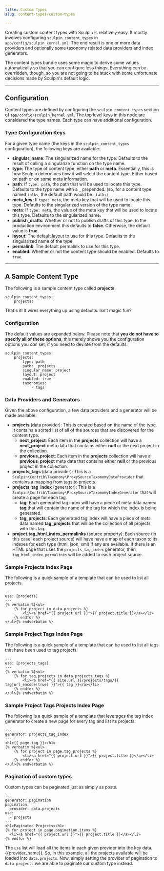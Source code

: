 ```yaml
---
title: Custom Types
slug: content-types/custom-types

---
```


Creating custom content types with Sculpin is relatively easy. It mostly
involves configuring `sculpin_content_types` in `app/config/sculpin_kernel.yml`.
The end result is one or more data providers and optionally some taxonomy
related data providers and index generators.

The content types bundle uses some magic to derive some values automatically so
that you can configure less things. Everything can be overridden, though, so you
are not going to be stuck with some unfortunate decisions made by Sculpin's
default logic.


---

## Configuration

Content types are defined by configuring the `sculpin_content_types` section of
`app/config/sculpin_kernel.yml`. The top level keys in this node are considered
the type names. Each type can have additional configuration.

### Type Configuration Keys

For a given type name (the keys in the `sculpin_content_types` configuration),
the following keys are available:

 * **singular_name**:
   The singularized name for the type. Defaults to the result of calling a
   singularize function on the type name.
 * **type**:
   The type of content type, either **path** or **meta**. Essentially, this is
   how Sculpin determines *how* it will select the content type. Either based on
   path or on some meta information.
 * **path**:
   If `type: path`, the path that will be used to locate this type. Defaults to
   the type name with a `_` prepended. (so, for a content type named `talks`, 
   the default path would be `_talks`)
 * **meta_key**:
   If `type: meta`, the meta key that will be used to locate this type. Defaults
   to the singularized version of the type name.
 * **meta**:
   If `type: meta`, the value of the meta key that will be used to locate this
   type. Defaults to the singularized name.
 * **publish_drafts**:
   Whether or not to publish drafts of this type. In the production environment
   this defaults to **false**. Otherwise, the default value is **true**.
 * **layout**:
   The default layout to use for this type. Defaults to the singularized name
   of the type.
 * **permalink**:
   The default permalink to use for this type.
 * **enabled**:
   Whether or not the content type should be enabled. Defaults to `true`.

---

## A Sample Content Type

The following is a sample content type called **projects**.

    sculpin_content_types:
        projects:

That's it! It wires everything up using defaults. Isn't magic fun?

### Configuration

The default values are expanded below. Please note that **you do not have to
specify all of these options**, this merely shows you the configuration options
you *can* set, if you need to deviate from the defaults.

    sculpin_content_types:
        projects:
            type: path
            path: _projects
            singular_name: project
            layout: project
            enabled: true
            taxonomies:
                - tags


### Data Providers and Generators

Given the above configuration, a few data providers and a generator will be made
available:

 * **projects** (data provider):
   This is created based on the name of the type. It contains a sorted list of
   all of the sources that are discovered for the content type.
    * **next_project**:
      Each item in the **projects** collection will have a **next_project**
      meta data that contains either **null** or the next project in the
      collection.
    * **previous_project**:
      Each item in the **projects** collection will have a **previous_project**
      meta data that contains either **null** or the previous project in the
      collection.
 * **projects_tags** (data provider):
   This is a `Sculpin\Contrib\Taxonomy\ProxySourceTaxonomyDataProvider` that
   contains a mapping from tags to projects.
 * **projects_tag_index** (generator):
   This is a `Sculpin\Contrib\Taxonomy\ProxySourceTaxonomyIndexGenerator` that
   will create a page for each tag.
    * **tag**:
      Each generated tag index will have a piece of meta data named **tag** that
      will contain the name of the tag for which the index is being generated.
    * **tag_projects**:
      Each generated tag index will have a piece of meta data named
      **tag_projects** that will be the collection of all projects with this
      tag.
 * **project.tag_html_index_permalinks** (source property):
   Each source (in this case, each project source) will have have a map of each
   taxon to its indexes for each type (html, json, xml) if any are available.
   If there is an HTML page that uses the `projects_tag_index` generator, then
   `tag_html_index_permalinks` will be added to each project source.

### Sample Projects Index Page

The following is a quick sample of a template that can be used to list all
projects.

    ---
    use: [projects]
    ---
    {% verbatim %}<ul>
        {% for project in data.projects %}
            <li><a href="{{ project.url }}">{{ project.title }}</a></li>
        {% endfor %}
    </ul>{% endverbatim %}

### Sample Project Tags Index Page

The following is a quick sample of a template that can be used to list all
tags that have been used to tag projects.

    ---
    use: [projects_tags]
    ---
    {% verbatim %}<ul>
        {% for tag,projects in data.projects_tags %}
            <li><a href="{{ site.url }}/projects/tags/{{ tag|url_encode(true) }}">{{ tag }}</a></li>
        {% endfor %}
    </ul>{% endverbatim %}

### Sample Project Tags Projects Index Page

The following is a quick sample of a template that leverages the tag index
generator to create a new page for every tag and list its projects.

    ---
    generator: projects_tag_index
    ---
    <h1>{{ page.tag }}</h1>
    {% verbatim %}<ul>
        {% for project in page.tag_projects %}
            <li><a href="{{ project.url }}">{{ project.title }}</a></li>
        {% endfor %}
    </ul>{% endverbatim %}

### Pagination of custom types

Custom types can be paginated just as simply as posts.

    ---
    generator: pagination
    pagination:
      provider: data.projects
    use:
      - projects
    ---
    <h1>Paginated Projects</h1>
    {% for project in page.pagination.items %}
      <li><a href="{{ project.url }}">{{ project.title }}</a></li>
    {% endfor %}

The `use` list will load all the items in each given provider into the key data.{{provider_name}}. So, in this example, all the projects available will be loaded into `data.projects`. Now, simply setting the provider of pagination to `data.projects` we are able to paginate our custom type instead.
